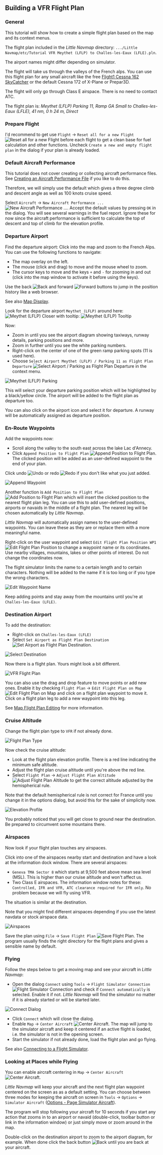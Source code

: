 ## Building a VFR Flight Plan

### General

This tutorial will show how to create a simple flight plan based on the map and its context menus.

The flight plan included in the _Little Navmap_ directory: `.../Little Navmap/etc/Tutorial VFR Meythet (LFLP) to Challes-les-Eaux (LFLE).pln`.

The airport names might differ depending on simulator.

The flight will take us through the valleys of the French alps. You can use this flight plan for any small aircraft like the free [Flight1 Cessna 162 SkyCatcher](http://www.flight1.com/view.asp?page=skycatcher) or the default Cessna 172 of X-Plane or Prepar3D.

The flight will only go through Class E airspace. There is no need to contact ATC.

The flight plan is: _Meythet \(LFLP\) Parking 11, Ramp GA Small to Challes-les-Eaux \(LFLE\), 41 nm, 0 h 24 m, Direct_

### Prepare Flight

I'd recommend to get use `Flight` -> `Reset all for a new Flight` ![Reset all for a new Flight](../images/icons/reload.png "Reset all for a new Flight") before each flight to get a clean base for fuel calculation and other functions. Uncheck `Create a new and empty flight plan` in the dialog if your plan is already loaded.

### Default Aircraft Performance

This tutorial does not cover creating or collecting aircraft performance files. See [Creating an Aircraft Performance File](TUTORIALPERF.md) if you like to do this.

Therefore, we will simply use the default which gives a three degree climb and descent angle as well as 100 knots cruise speed.

Select `Aircraft` -> `New Aircraft Performance ...` ![New Aircraft Performance ...](../images/icons/aircraftperfnew.png). Accept the default values by pressing `OK` in the dialog. You will see several warnings in the fuel report. Ignore these for now since the aircraft performance is sufficient to calculate the top of descent and top of climb for the elevation profile.

### Departure Airport

Find the departure airport:
Click into the map and zoom to the French Alps. You can use the following functions to navigate:

* The map overlay on the left.
* The mouse \(click and drag\) to move and the mouse wheel to zoom.
* The cursor keys to move and the keys `+` and `-` for zooming in and out \(click into the map window to activate it before using the  keys\).

Use the back ![Back](../images/icons/back.png) and forward ![Forward](../images/icons/next.png) buttons to jump in the position history like a web browser.

See also [Map Display](MAPDISPLAY.md).

Look for the departure airport `Meythet (LFLP)` around here:
![Meythet (LFLP)](../images/tutorial/vfrmap.jpg)
Closer with tooltip:
![Meythet (LFLP) Tooltip](../images/tutorial/vfrmapclose.jpg)

Now:

* Zoom in until you see the airport diagram showing taxiways, runway details, parking positions and more.
* Zoom in further until you see the white parking numbers.
* Right-click on the center of one of the green ramp parking spots \(11 is used here\).
* Choose `Select Airport Meythet (LFLP) / Parking 11 as Flight Plan Departure` ![Select Airport / Parking as Flight Plan Departure](../images/icons/airportroutestart.png) in the context menu.

![Meythet (LFLP) Parking](../images/tutorial/vfrmapparking.jpg)

This will select your departure parking position which will be highlighted by a black/yellow circle. The airport will be added to the flight plan as departure too.

You can also click on the airport icon and select it for departure. A runway will be automatically assigned as departure position.

### En-Route Waypoints

Add the waypoints now:

* Scroll along the valley to the south east across the lake Lac d'Annecy.
* Click `Append Position to Flight Plan` ![Append Position to Flight Plan](../images/icons/routeadd.png). The clicked position will be added as an user-defined waypoint to the end of your plan.

Click undo ![Undo](../images/icons/undo.png) or redo ![Redo](../images/icons/redo.png) if you don't like what you just added.

![Append Waypoint](../images/tutorial/vfrappend.jpg)

Another function is `Add Position to Flight Plan` ![Add Position to Flight Plan](../images/icons/routeadd.png) which will insert  the clicked position to the nearest flight plan leg. You can use this to add user-defined positions, airports or navaids in the middle of a flight plan. The nearest leg will be chosen automatically by _Little Navmap_.

_Little Navmap_ will automatically assign names to the user-defined waypoints. You can leave these as they are or replace them with a more meaningful name.

Right-click on the user waypoint and select `Edit Flight Plan Position WP1` ![Edit Flight Plan Position](../images/icons/routestring.png) to change a waypoint name or its coordinates. Use nearby villages, mountains, lakes or other points of interest. Do not change the coordinates now.

The flight simulator limits the name to a certain length and to certain characters. Nothing will be added to the name if it is too long or if you type the wrong characters.

![Edit Waypoint Name](../images/tutorial/vfreditname.jpg)

Keep adding points and stay away from the mountains until you're at `Challes-les-Eaux (LFLE)`.

### Destination Airport

To add the destination:

* Right-click on `Challes-les-Eaux (LFLE)`
* Select `Set Airport as Flight Plan Destination` ![Set Airport as Flight Plan Destination](../images/icons/airportroutedest.png).

![Select Destination](../images/tutorial/vfrdest.jpg)

Now there is a flight plan. Yours might look a bit different.

![VFR Flight Plan](../images/tutorial/vfrflightplan.jpg)

You can also use the drag and drop feature to move points or add new ones. Enable it by checking `Flight Plan` -&gt; `Edit Flight Plan on Map` ![Edit Flight Plan on Map](../images/icons/routeedit.png) and click on a flight plan waypoint to move it. Click on a flight plan leg to add a new waypoint into this leg.

See [Map Flight Plan Editing](MAPFPEDIT.md) for more information.

### Cruise Altitude

Change the flight plan type to `VFR` if not already done.

![Flight Plan Type](../images/tutorial/vfrtype.jpg)

Now check the cruise altitude:

* Look at the flight plan elevation profile. There is a red line indicating the minimum safe altitude.
* Adjust the flight plan cruise altitude until you're above the red line.
* Select `Flight Plan` -&gt; `Adjust Flight Plan Altitude` ![Adjust Flight Plan Altitude](../images/icons/routeadjustalt.png) to get the correct altitude adjusted by the hemispherical rule.

Note that the default hemispherical rule is not correct for France until you change it in the options dialog, but avoid this for the sake of simplicity now.

![Elevation Profile](../images/tutorial/vfrprofile.jpg)

You probably noticed that you will get close to ground near the destination. Be prepared to circumvent some mountains there.

### Airspaces

Now look if your flight plan touches any airspaces.

Click into one of the airspaces nearby start and destination and have a look at the information dock window. There are several airspaces:

* `Geneva TMA Sector 8` which starts at 9,500 feet above mean sea level \(MSL\). This is higher than our cruise altitude and won't affect us.
* Two Class E airspaces. The information window notes for these: `Controlled, IFR and VFR, ATC clearance required for IFR only`. No problem because we will fly using VFR.

The situation is similar at the destination.

Note that you might find different airspaces depending if you use the latest navdata or stock airspace data.

![Airspaces](../images/tutorial/vfrairspace.jpg)

Save the plan using `File` -&gt; `Save Flight Plan` ![Save Flight Plan](../images/icons/filesave.png). The program usually finds the right directory for the flight plans and gives a sensible name by default.

### Flying

Follow the steps below to get a moving map and see your aircraft in _Little Navmap_:

* Open the dialog `Connect` using `Tools` -&gt; `Flight Simulator Connection` ![Flight Simulator Connection](../images/icons/network.png) and check if `Connect automatically` is selected. Enable it if not. _Little Navmap_ will find the simulator no matter if it is already started or will be started later.

![Connect Dialog](../images/tutorial/vfrconnect.jpg)
* Click `Connect` which will close the dialog.
* Enable `Map` -&gt; `Center Aircraft` ![Center Aircraft](../images/icons/centeraircraft.png). The map will jump to the simulator aircraft and keep it centered if an active flight is loaded, i.e. the simulator is not in the opening screen.
* Start the simulator if not already done, load the flight plan and go flying.

See also [Connecting to a Flight Simulator](CONNECT.md).

### Looking at Places while Flying

You can enable aircraft centering in `Map` -&gt; `Center Aircraft` ![Center Aircraft](../images/icons/centeraircraft.png).

_Little Navmap_ will keep your aircraft and the next flight plan waypoint centered on the screen as as a default setting. You can choose between three modes for keeping the aircraft on screen in `Tools` -> `Options` -> `Simulator Aircraft` ([Options - Page Simulator Aircraft](OPTIONS.md#simulator-aircraft)).

The program will stop following your aircraft for 10 seconds if you start any action that zooms in to an airport or navaid \(double-click, toolbar button or link in the information window\) or just simply move or zoom around in the map.

Double-click on the destination airport to zoom to the airport diagram, for example. When done click the back button ![Back](../images/icons/back.png) until you are back at your aircraft.

